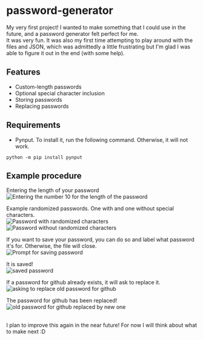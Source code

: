 # password-generator
My very first project! I wanted to make something that I could use in the future, and a password generator felt perfect for me.<br/>
It was very fun. It was also my first time attempting to play around with the files and JSON, which was admittedly a little frustrating but I'm glad I was able to figure it out in the end (with some help).




## Features
- Custom-length passwords
- Optional special character inclusion
- Storing passwords
- Replacing passwords

## Requirements
- Pynput. To install it, run the following command. Otherwise, it will not work.
```
python -m pip install pynput
```

## Example procedure
Entering the length of your password<br/>
![Entering the number 10 for the length of the password](https://i.imgur.com/ageorek.png)<br/>

Example randomized passwords. One with and one without special characters.</br>
![Password with randomized characters](https://i.imgur.com/S7FLwzC.png)</br>
![Password without randomized characters](https://i.imgur.com/tRgEKyW.png) </br>

If you want to save your password, you can do so and label what password it's for. Otherwise, the file will close.</br>
![Prompt for saving password](https://i.imgur.com/3mlyTxF.png)</br>

It is saved!</br>
![saved password](https://i.imgur.com/L7F450W.png)</br>

If a password for github already exists, it will ask to replace it.</br>
![asking to replace old password for github](https://i.imgur.com/Zh6FEnY.png)</br>

The password for github has been replaced!</br>
![old password for github replaced by new one](https://i.imgur.com/Zh6FEnY.png)<br/></br>

I plan to improve this again in the near future! For now I will think about what to make next :D







